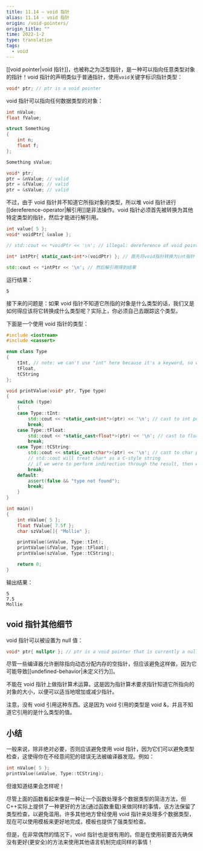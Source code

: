 ```yaml
---
title: 11.14 — void 指针
alias: 11.14 - void 指针
origin: /void-pointers/
origin_title: ""
time: 2022-1-2
type: translation
tags:
  - void
---
```


[[void pointer|void 指针]]，也被称之为泛型指针，是一种可以指向任意类型对象的指针！void 指针的声明类似于普通指针，使用`void`关键字标识指针类型：

```cpp
void* ptr; // ptr is a void pointer
```

void 指针可以指向任何数据类型的对象：

```cpp
int nValue;
float fValue;

struct Something
{
    int n;
    float f;
};

Something sValue;

void* ptr;
ptr = &nValue; // valid
ptr = &fValue; // valid
ptr = &sValue; // valid
```

不过，由于 void 指针并不知道它所指对象的类型，所以堆 void 指针进行[[dereference-operator|解引用]]是非法操作。void 指针必须首先被转换为其他特定类型的指针，然后才能进行解引用。

```cpp
int value{ 5 };
void* voidPtr{ &value };

// std::cout << *voidPtr << '\n'; // illegal: dereference of void pointer

int* intPtr{ static_cast<int*>(voidPtr) }; // 首先将void指针转换为int指针

std::cout << *intPtr << '\n'; // 然后解引用得到结果
```

运行结果：

```
5
```

接下来的问题是：如果 void 指针不知道它所指的对象是什么类型的话，我们又是如何得应该将它转换成什么类型呢？实际上，你必须自己去跟踪这个类型。

下面是一个使用 void 指针的类型：

```cpp
#include <iostream>
#include <cassert>

enum class Type
{
    tInt, // note: we can't use "int" here because it's a keyword, so we'll use "tInt" instead
    tFloat,
    tCString
};

void printValue(void* ptr, Type type)
{
    switch (type)
    {
    case Type::tInt:
        std::cout << *static_cast<int*>(ptr) << '\n'; // cast to int pointer and perform indirection
        break;
    case Type::tFloat:
        std::cout << *static_cast<float*>(ptr) << '\n'; // cast to float pointer and perform indirection
        break;
    case Type::tCString:
        std::cout << static_cast<char*>(ptr) << '\n'; // cast to char pointer (no indirection)
        // std::cout will treat char* as a C-style string
        // if we were to perform indirection through the result, then we'd just print the single char that ptr is pointing to
        break;
    default:
        assert(false && "type not found");
        break;
    }
}

int main()
{
    int nValue{ 5 };
    float fValue{ 7.5f };
    char szValue[]{ "Mollie" };

    printValue(&nValue, Type::tInt);
    printValue(&fValue, Type::tFloat);
    printValue(szValue, Type::tCString);

    return 0;
}
```

输出结果：

```
5
7.5
Mollie
```

## void 指针其他细节

void 指针可以被设置为 null 值：

```cpp
void* ptr{ nullptr }; // ptr is a void pointer that is currently a null pointer
```

尽管一些编译器允许删除指向动态分配内存的空指针，但应该避免这样做，因为它可能导致[[undefined-behavior|未定义行为]]。

不能在 void 指针上做指针算术运算。这是因为指针算术要求指针知道它所指向的对象的大小，以便可以适当地增加或减少指针。

注意，没有 void 引用这种东西。这是因为 void 引用的类型是 void &，并且不知道它引用的是什么类型的值。

## 小结

一般来说，除非绝对必要，否则应该避免使用 void 指针，因为它们可以避免类型检查，这使得你在不经意间犯的错误无法被编译器发现。例如：

```cpp
int nValue{ 5 };
printValue(&nValue, Type::tCString);
```

但谁知道结果会怎样呢！

尽管上面的函数看起来像是一种让一个函数处理多个数据类型的简洁方法，但 C++实际上提供了一种更好的方法(通过函数重载)来做同样的事情，该方法保留了类型检查，以避免滥用。许多其他地方曾经使用 void 指针来处理多个数据类型，现在可以使用模板来更好地完成，模板也提供了强类型检查。

但是，在非常偶然的情况下，void 指针也是很有用的。但是在使用前要首先确保没有更好(更安全)的方法来使用其他语言机制完成同样的事情！
